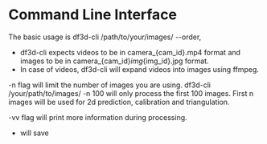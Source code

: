 # Command Line Interface

The basic usage is df3d-cli /path/to/your/images/ --order,

- df3d-cli expects videos to be in camera_{cam_id}.mp4 format and images to be in camera_{cam_id}_img_{img_id}.jpg format. 
- In case of videos, df3d-cli will expand videos into images using ffmpeg.

-n flag will limit the number of images you are using. df3d-cli /your/path/to/images/ -n 100 will only process the first 100 images. First n images will be used for 2d prediction, calibration and triangulation.

-vv flag will print more information during processing.

- will save 